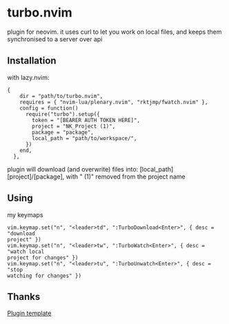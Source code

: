 # turbo.nvim
plugin for neovim.
it uses curl to let you work on local files, and keeps them synchronised to a
server over api
## Installation
with lazy.nvim:
```
{
    dir = "path/to/turbo.nvim",
    requires = { "nvim-lua/plenary.nvim", "rktjmp/fwatch.nvim" },
    config = function()
      require("turbo").setup({
        token = "[BEARER AUTH TOKEN HERE]",
        project = "NK_Project (1)",
        package = "package",
        local_path = "path/to/workspace/",
      })
    end,
  },
```
plugin will download (and overwrite) files into: [local_path][project]/[package],
with " (1)" removed from the project name

## Using

my keymaps
```
vim.keymap.set("n", "<leader>td", ":TurboDownload<Enter>", { desc = "download
project" })
vim.keymap.set("n", "<leader>tw", ":TurboWatch<Enter>", { desc = "watch local
project for changes" })
vim.keymap.set("n", "<leader>tu", ":TurboUnwatch<Enter>", { desc = "stop
watching for changes" })
```

## Thanks
[Plugin template][plugin-template]

[plugin-template]: https://github.com/m00qek/plugin-template.nvim
